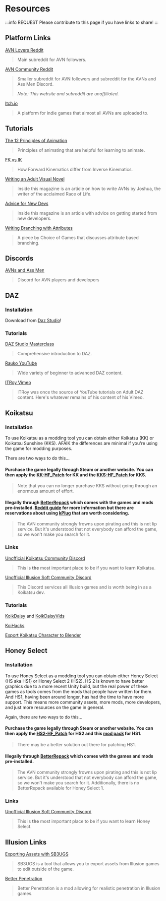 # Resources

:::info REQUEST
Please contribute to this page if you have links to share!
:::

## Platform Links

[AVN Lovers Reddit](https://www.reddit.com/r/AVN_Lovers/)

> Main subreddit for AVN followers.

[AVN Community Reddit](https://www.reddit.com/r/AVNCommunity/)

> Smaller subreddit for AVN followers and subreddit for the AVNs and Ass Men Discord.
>
> _Note: This website and subreddit are unaffiliated._

[Itch.io](https://itch.io/)

> A platform for indie games that almost all AVNs are uploaded to.

## Tutorials

[The 12 Principles of Animation](https://www.youtube.com/watch?v=uDqjIdI4bF4)

> Principles of animating that are helpful for learning to animate.

[FK vs IK](https://www.youtube.com/watch?v=c1iv0dbtMJ4)

> How Forward Kinematics differ from Inverse Kinematics.

[Writing an Adult Visual Novel](https://firebasestorage.googleapis.com/v0/b/avn-web.appspot.com/o/magazines%2F2-1.pdf?alt=media&token=95a694fc-a83c-478c-9b7f-5b419fd0c10e)

> Inside this magazine is an article on how to write AVNs by Joshua, the writer of the acclaimed Race of Life.

[Advice for New Devs](https://firebasestorage.googleapis.com/v0/b/avn-web.appspot.com/o/magazines%2F2-8.pdf?alt=media&token=4d6b2bb8-2ba2-4f83-b948-f4c6b6fb7874)

> Inside this magazine is an article with advice on getting started from new developers.

[Writing Branching with Attributes](https://www.choiceofgames.com/2011/07/by-the-numbers-how-to-write-a-long-interactive-novel-that-doesnt-suck/)

> A piece by Choice of Games that discusses attribute based branching.

## Discords

[AVNs and Ass Men](https://discord.gg/kz4wKwBFZh)

> Discord for AVN players and developers

## DAZ

### Installation

Download from [Daz Studio](https://www.daz3d.com/technology/)!

### Tutorials

[DAZ Studio Masterclass](https://www.youtube.com/watch?v=2LdP45nj0bU&list=PLF3LSR7D48McoluBcyLSU3RP0_1eNqUUU)

> Comprehensive introduction to DAZ.

[Rauko YouTube](https://www.youtube.com/@RaukoDaz3D/playlists)

> Wide variety of beginner to advanced DAZ content.

[ITRoy Vimeo](https://vimeo.com/itroy)

> ITRoy was once the source of YouTube tutorials on Adult DAZ content. Here's whatever remains of his content of his Vimeo.

## Koikatsu

### Installation

To use Koikatsu as a modding tool you can obtain either Koikatsu (KK) or Koikatsu Sunshine (KKS). AFAIK the differences are minimal if you're using the game for modding purposes.

There are two ways to do this...

#### Purchase the game legally through Steam or another website. You can then apply the [KK-HF_Patch](https://github.com/ManlyMarco/KK-HF_Patch/releases) for KK and the [KKS-HF_Patch ](https://github.com/ManlyMarco/KKS-HF_Patch)for KKS.

> Note that you can no longer purchase KKS without going through an enormous amount of effort.

#### Illegally through [BetterRepack](https://dl.betterrepack.com/public/) which comes with the games and mods pre-installed. [Reddit guide](https://www.reddit.com/r/KoikatsuParty/comments/nmzt57/a_guide_on_how_to_get_betterrepack_hf_patch_and/) for more information but there are reservations about using [kPlug](https://discord.com/channels/447114928785063977/447120583189331968/735439118728822784) that are worth considering.

> The AVN community strongly frowns upon pirating and this is not lip service. But it's understood that not everybody can afford the game, so we won't make you search for it.

### Links

[Unofficial Koikatsu Community Discord](https://discord.gg/koikatsu)

> This is **the** most important place to be if you want to learn Koikatsu.

[Unofficial Illusion Soft Community Discord](https://discord.gg/illusionsoft)

> This Discord services all Illusion games and is worth being in as a Koikatsu dev.

### Tutorials

[KoikDaisy](https://www.youtube.com/@KoikDaisy/videos) and [KoikDaisyVids](https://www.youtube.com/@koikdaisyvids5855)

[KoiHacks](https://www.youtube.com/@koihacks2k)

[Export Koikatsu Character to Blender](https://github.com/FlailingFog/KK-Blender-Porter-Pack/)

## Honey Select

### Installation

To use Honey Select as a modding tool you can obtain either Honey Select (HS aka HS1) or Honey Select 2 (HS2). HS 2 is known to have better graphics due to a more recent Unity build, but the real power of these games as tools comes from the mods that people have written for them. And HS1, having been around longer, has had the time to have more support. This means more community assets, more mods, more developers, and just more resources on the game in general.

Again, there are two ways to do this...

#### Purchase the game legally through Steam or another website. You can then apply the [HS2-HF_Patch](https://github.com/ManlyMarco/HS2-HF_Patch) for HS2 and this [mod pack](https://dl.betterrepack.com/public/) for HS1.

> There may be a better solution out there for patching HS1.

#### Illegally through [BetterRepack](https://dl.betterrepack.com/public/) which comes with the games and mods pre-installed.

> The AVN community strongly frowns upon pirating and this is not lip service. But it's understood that not everybody can afford the game, so we won't make you search for it. Additionally, there is no BetterRepack available for Honey Select 1.

### Links

[Unofficial Illusion Soft Community Discord](https://discord.gg/illusionsoft)

> This is **the** most important place to be if you want to learn Honey Select.

## Illusion Links

[Exporting Assets with SB3UGS](https://gitea.com/enimaroah/Sb3UGS/releases)

> SB3UGS is a tool that allows you to export assets from Illusion games to edit outside of the game.

[Better Penetration](https://github.com/Animal42069/BetterPenetration)

> Better Penetration is a mod allowing for realistic penetration in Illusion games.
